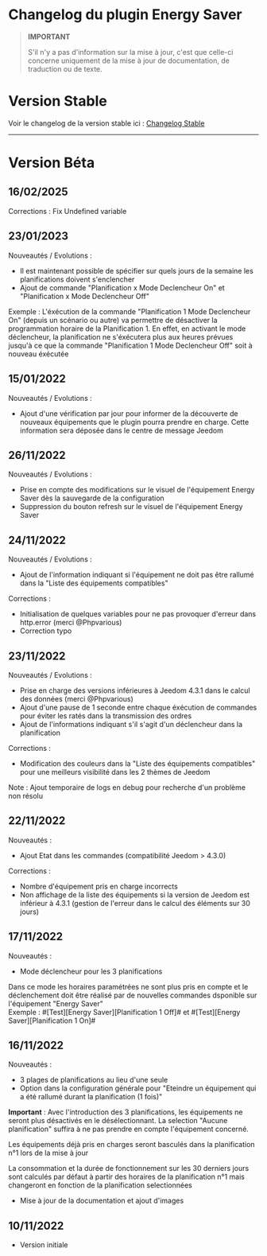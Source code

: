 # Changelog du plugin Energy Saver

>**IMPORTANT**
>
>S'il n'y a pas d'information sur la mise à jour, c'est que celle-ci concerne uniquement de la mise à jour de documentation, de traduction ou de texte.

# Version Stable

Voir le changelog de la version stable ici : [Changelog Stable](https://github.com/BisonJeedom/documentations/blob/main/energysaver/changelog_stable)

<hr/>

# Version Béta

## 16/02/2025

Corrections : Fix Undefined variable

## 23/01/2023

Nouveautés / Evolutions :

- Il est maintenant possible de spécifier sur quels jours de la semaine les planifications doivent s'enclencher
- Ajout de commande "Planification x Mode Declencheur On" et "Planification x Mode Declencheur Off"

Exemple : L'éxécution de la commande "Planification 1 Mode Declencheur On" (depuis un scénario ou autre) va permettre de désactiver la programmation horaire de la Planification 1. En effet, en activant le mode déclencheur, la planification ne s'éxécutera plus aux heures prévues jusqu'à ce que la commande "Planification 1 Mode Declencheur Off" soit à nouveau éxécutée

## 15/01/2022

Nouveautés / Evolutions :

- Ajout d'une vérification par jour pour informer de la découverte de nouveaux équipements que le plugin pourra prendre en charge. Cette information sera déposée dans le centre de message Jeedom  

## 26/11/2022

Nouveautés / Evolutions :

- Prise en compte des modifications sur le visuel de l'équipement Energy Saver dès la sauvegarde de la configuration
- Suppression du bouton refresh sur le visuel de l'équipement Energy Saver

## 24/11/2022

Nouveautés / Evolutions :

- Ajout de l'information indiquant si l'équipement ne doit pas être rallumé dans la "Liste des équipements compatibles"

Corrections :

- Initialisation de quelques variables pour ne pas provoquer d'erreur dans http.error (merci @Phpvarious)
- Correction typo

## 23/11/2022

Nouveautés / Evolutions :

- Prise en charge des versions inférieures à Jeedom 4.3.1 dans le calcul des données (merci @Phpvarious)
- Ajout d'une pause de 1 seconde entre chaque éxécution de commandes pour éviter les ratés dans la transmission des ordres
- Ajout de l'informations indiquant s'il s'agit d'un déclencheur dans la planification

Corrections :

- Modification des couleurs dans la "Liste des équipements compatibles" pour une meilleurs visibilité dans les 2 thèmes de Jeedom

Note : Ajout temporaire de logs en debug pour recherche d'un problème non résolu

## 22/11/2022

Nouveautés :

- Ajout Etat dans les commandes (compatibilité Jeedom > 4.3.0)

Corrections :

- Nombre d'équipement pris en charge incorrects
- Non affichage de la liste des équipements si la version de Jeedom est inférieur à 4.3.1 (gestion de l'erreur dans le calcul des éléments sur 30 jours)

## 17/11/2022

Nouveautés :

- Mode déclencheur pour les 3 planifications  

Dans ce mode les horaires paramétrées ne sont plus pris en compte et le déclenchement doit être réalisé par de nouvelles commandes dsponible sur l'équipement "Energy Saver"  
Exemple : #[Test][Energy Saver][Planification 1 Off]# et #[Test][Energy Saver][Planification 1 On]#

## 16/11/2022

Nouveautés :

- 3 plages de planifications au lieu d'une seule
- Option dans la configuration générale pour "Eteindre un équipement qui a été rallumé durant la planification (1 fois)"

**Important** :
Avec l'introduction des 3 planifications, les équipements ne seront plus désactivés en le désélectionnant. La selection "Aucune planification" suffira à ne pas prendre en compte l'équipement concerné.

Les équipements déjà pris en charges seront basculés dans la planification n°1 lors de la mise à jour

La consommation et la durée de fonctionnement sur les 30 derniers jours sont calculés par défaut à partir des horaires de la planification n°1 mais changeront en fonction de la planification selectionnées

- Mise à jour de la documentation et ajout d'images

## 10/11/2022

- Version initiale
